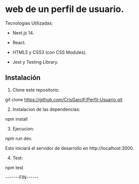 # web de un perfil de usuario.

Tecnologías Utilizadas:

- Next.js 14.

- React.

- HTML5 y CSS3 (con CSS Modules).

- Jest y Testing Library.

## Instalación

1. Clone este repositorio:

git clone https://github.com/CrisGarciF/Perfil-Usuario.git

2. Instalacion de las dependencias:

npm install

3. Ejecucion:

npm run dev.

Esto iniciará el servidor de desarrollo en http://localhost:3000.

4. Test:

npm test

-------FIN------
